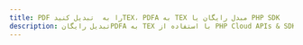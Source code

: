 ---title: PDF را به  تبدیل کنیدTEX، PDFA به TEX مبدل رایگان یا PHP SDKdescription: تبدیل رایگانPDFA به TEX با استفاده از PHP Cloud APIs & SDK همچنین اسناد PDF را در Cloud ایجاد، ویرایش و رندر کنید.---